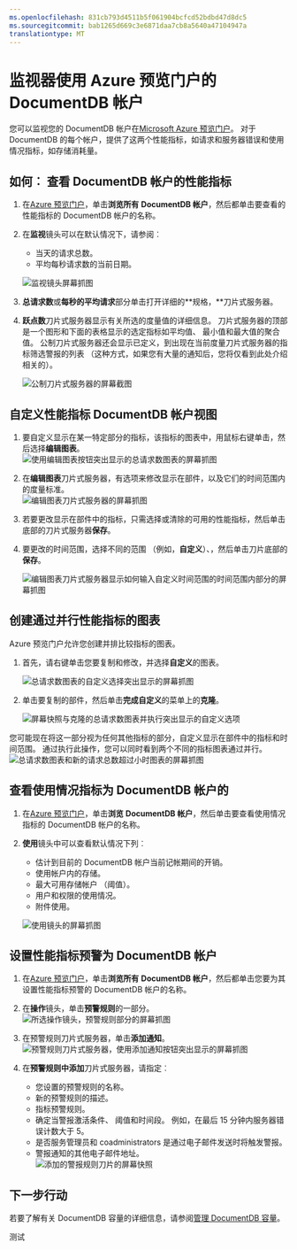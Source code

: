 ```yaml
---
ms.openlocfilehash: 831cb793d4511b5f061904bcfcd52bdbd47d8dc5
ms.sourcegitcommit: bab1265d669c3e6871daa7cb8a5640a47104947a
translationtype: MT
---
```

<properties 
    pageTitle="监视使用 Azure 预览门户 DocumentDB 帐户 |Microsoft Azure" 
    description="了解如何监视您的 DocumentDB 帐户为性能指标，如请求和服务器错误和使用情况指标，如存储消耗量。" 
    services="documentdb" 
    documentationCenter="" 
    authors="mimig1" 
    manager="jhubbard" 
    editor="cgronlun"/>

<tags 
    ms.service="documentdb" 
    ms.workload="data-services" 
    ms.tgt_pltfrm="na" 
    ms.devlang="na" 
    ms.topic="article" 
    ms.date="07/29/2015" 
    ms.author="mimig"/>

# 监视器使用 Azure 预览门户的 DocumentDB 帐户 

您可以监视您的 DocumentDB 帐户在[Microsoft Azure 预览门户](https://portal.azure.com/)。 对于 DocumentDB 的每个帐户，提供了这两个性能指标，如请求和服务器错误和使用情况指标，如存储消耗量。

## 如何︰ 查看 DocumentDB 帐户的性能指标
1.  在[Azure 预览门户](https://portal.azure.com/)，单击**浏览所有** **DocumentDB 帐户**，然后都单击要查看的性能指标的 DocumentDB 帐户的名称。
2.  在**监视**镜头可以在默认情况下，请参阅︰
    *   当天的请求总数。
    *   平均每秒请求数的当前日期。 
    
    ![监视镜头屏幕抓图](./media/documentdb-monitor-accounts/madocdb1.png)


3.  **总请求数**或**每秒的平均请求**部分单击打开详细的**规格，**刀片式服务器。
4.  **跃点数**刀片式服务器显示有关所选的度量值的详细信息。  刀片式服务器的顶部是一个图形和下面的表格显示的选定指标如平均值、 最小值和最大值的聚合值。  公制刀片式服务器还会显示已定义，到出现在当前度量刀片式服务器的指标筛选警报的列表 （这种方式，如果您有大量的通知后，您将仅看到此处介绍相关的）。   

    ![公制刀片式服务器的屏幕截图](./media/documentdb-monitor-accounts/madocdb2.png)


## 自定义性能指标 DocumentDB 帐户视图

1.  要自定义显示在某一特定部分的指标，该指标的图表中，用鼠标右键单击，然后选择**编辑图表**。  
    ![使用编辑图表按钮突出显示的总请求数图表的屏幕抓图](./media/documentdb-monitor-accounts/madocdb3.png)

2.  在**编辑图表**刀片式服务器，有选项来修改显示在部件，以及它们的时间范围内的度量标准。  
    ![编辑图表刀片式服务器的屏幕抓图](./media/documentdb-monitor-accounts/madocdb4.png)

3.  若要更改显示在部件中的指标，只需选择或清除的可用的性能指标，然后单击底部的刀片式服务器**保存**。  
4.  要更改的时间范围，选择不同的范围 （例如，**自定义**）、，然后单击刀片底部的**保存**。  

    ![编辑图表刀片式服务器显示如何输入自定义时间范围的时间范围内部分的屏幕抓图](./media/documentdb-monitor-accounts/madocdb5.png) 


## 创建通过并行性能指标的图表
Azure 预览门户允许您创建并排比较指标的图表。  

1.  首先，请右键单击您要复制和修改，并选择**自定义**的图表。 

    ![总请求数图表的自定义选择突出显示的屏幕抓图](./media/documentdb-monitor-accounts/madocdb6.png)

2.  单击要复制的部件，然后单击**完成自定义**的菜单上的**克隆**。 

    ![屏幕快照与克隆的总请求数图表并执行突出显示的自定义选项](./media/documentdb-monitor-accounts/madocdb7.png)  


您可能现在将这一部分视为任何其他指标的部分，自定义显示在部件中的指标和时间范围。  通过执行此操作，您可以同时看到两个不同的指标图表通过并行。  
    ![总请求数图表和新的请求总数超过小时图表的屏幕抓图](./media/documentdb-monitor-accounts/madocdb8.png)  

## 查看使用情况指标为 DocumentDB 帐户的
1.  在[Azure 预览门户](https://portal.azure.com/)，单击**浏览** **DocumentDB 帐户**，然后单击要查看使用情况指标的 DocumentDB 帐户的名称。
2.  **使用**镜头中可以查看默认情况下列︰
    *   估计到目前的 DocumentDB 帐户当前记帐期间的开销。
    *   使用帐户内的存储。
    *   最大可用存储帐户 （阈值）。
    *   用户和权限的使用情况。
    *   附件使用。

    ![使用镜头的屏幕抓图](./media/documentdb-monitor-accounts/madocdb9.png)
 
## 设置性能指标预警为 DocumentDB 帐户
1.  在[Azure 预览门户](https://portal.azure.com/)，单击**浏览所有** **DocumentDB 帐户**，然后都单击您要为其设置性能指标预警的 DocumentDB 帐户的名称。
2.  在**操作**镜头，单击**预警规则**的一部分。  
    ![所选操作镜头，预警规则部分的屏幕抓图](./media/documentdb-monitor-accounts/madocdb10.png)

3.  在预警规则刀片式服务器，单击**添加通知**。  
    ![预警规则刀片式服务器，使用添加通知按钮突出显示的屏幕抓图](./media/documentdb-monitor-accounts/madocdb11.png)

4.  在**预警规则中添加**刀片式服务器，请指定︰
    *   您设置的预警规则的名称。
    *   新的预警规则的描述。
    *   指标预警规则。
    *   确定当警报激活条件、 阈值和时间段。 例如，在最后 15 分钟内服务器错误计数大于 5。
    *   是否服务管理员和 coadministrators 是通过电子邮件发送时将触发警报。
    *   警报通知的其他电子邮件地址。  
    ![添加的警报规则刀片的屏幕快照](./media/documentdb-monitor-accounts/madocdb12.png)

## 下一步行动
若要了解有关 DocumentDB 容量的详细信息，请参阅[管理 DocumentDB 容量](documentdb-manage.md)。 
 
测试
